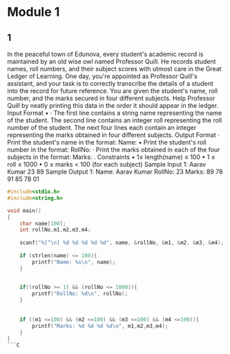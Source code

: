 # Module 1

## 1
In the peaceful town of Edunova, every student's academic record is maintained by an old wise owl named Professor Quill. He records student names, roll numbers, and their subject scores with utmost care in the Great Ledger of Learning. One day, you're appointed as Professor Quill's assistant, and your task is to correctly transcribe the details of a student into the record for future reference. You are given the student's name, roll number, and the marks secured in four different subjects. Help Professor Quill by neatly printing this data in the order it should appear in the ledger.
Input Format
•
·
The first line contains a string name representing the name of the student.
The second line contains an integer roll representing the roll number of the student.
The next four lines each contain an integer representing the marks obtained in four different subjects.
Output Format
·
Print the student's name in the format: Name: <name>
• Print the student's roll number in the format: RollNo: <roll>
·
Print the marks obtained in each of the four subjects in the format: Marks: <marks>.
Constraints
• 1≤ length(name) ≤ 100
• 1 ≤ roll ≤ 1000
•
0 ≤ marks < 100 (for each subject)
Sample Input 1:
Aarav Kumar
23
89
Sample Output 1:
Name: Aarav Kumar RollNo: 23
Marks: 89 78 91 85
78
01

```C
#include<stdio.h>
#include<string.h>

void main()
{
    char name[100];
    int rollNo,m1,m2,m3,m4;
    
    scanf("%[^\n] %d %d %d %d %d", name, &rollNo, &m1, &m2, &m3, &m4);
        
    if (strlen(name) <= 100){    
        printf("Name: %s\n", name);
    }
    

    if((rollNo >= 1) && (rollNo <= 1000)){
        printf("RollNo: %d\n", rollNo);
    }
    
    
    if ((m1 <=100) && (m2 <=100) && (m3 <=100) && (m4 <=100)){
        printf("Marks: %d %d %d %d\n", m1,m2,m3,m4);
    }
}
```C
